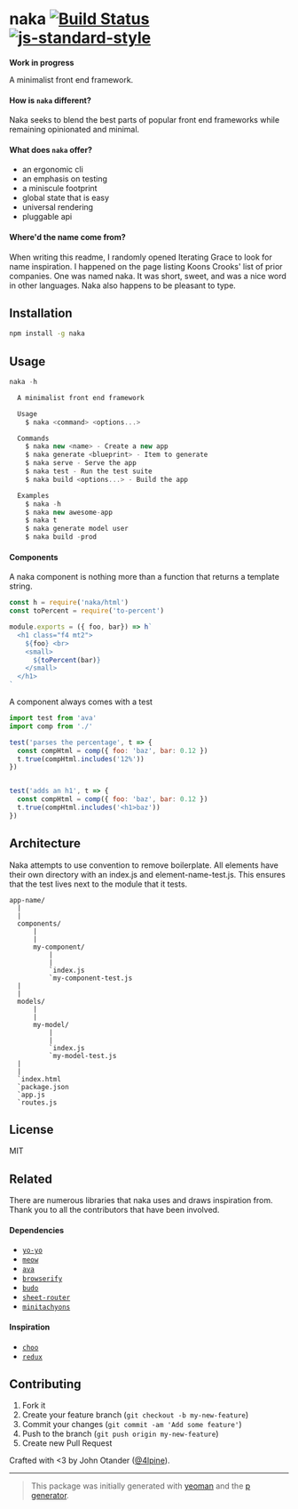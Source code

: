 # naka [![Build Status](https://secure.travis-ci.org/johnotander/naka.svg?branch=master)](https://travis-ci.org/johnotander/naka) [![js-standard-style](https://img.shields.io/badge/code%20style-standard-brightgreen.svg?style=flat)](https://github.com/feross/standard)

__Work in progress__

A minimalist front end framework.

#### How is `naka` different?

Naka seeks to blend the best parts of popular front end frameworks while remaining opinionated and minimal.

#### What does `naka` offer?

- an ergonomic cli
- an emphasis on testing
- a miniscule footprint
- global state that is easy
- universal rendering
- pluggable api

#### Where'd the name come from?

When writing this readme, I randomly opened Iterating Grace to look for name inspiration.
I happened on the page listing Koons Crooks' list of prior companies.
One was named naka.
It was short, sweet, and was a nice word in other languages.
Naka also happens to be pleasant to type.

## Installation

```bash
npm install -g naka
```

## Usage

```javascript
naka -h

  A minimalist front end framework

  Usage
    $ naka <command> <options...>

  Commands
    $ naka new <name> - Create a new app
    $ naka generate <blueprint> - Item to generate
    $ naka serve - Serve the app
    $ naka test - Run the test suite
    $ naka build <options...> - Build the app

  Examples
    $ naka -h
    $ naka new awesome-app
    $ naka t
    $ naka generate model user
    $ naka build -prod
```

#### Components

A naka component is nothing more than a function that returns a template string.

```js
const h = require('naka/html')
const toPercent = require('to-percent')

module.exports = ({ foo, bar}) => h`
  <h1 class="f4 mt2">
    ${foo} <br>
    <small>
      ${toPercent(bar)}
    </small>
  </h1>
`
```

A component always comes with a test

```js
import test from 'ava'
import comp from './'

test('parses the percentage', t => {
  const compHtml = comp({ foo: 'baz', bar: 0.12 })
  t.true(compHtml.includes('12%'))
})


test('adds an h1', t => {
  const compHtml = comp({ foo: 'baz', bar: 0.12 })
  t.true(compHtml.includes('<h1>baz'))
})
```

## Architecture

Naka attempts to use convention to remove boilerplate.
All elements have their own directory with an index.js and element-name-test.js.
This ensures that the test lives next to the module that it tests.

```
app-name/
  |
  |
  components/
      |
      |
      my-component/
          |
          |
          `index.js
          `my-component-test.js
  |
  |
  models/
      |
      |
      my-model/
          |
          |
          `index.js
          `my-model-test.js
  |
  |
  `index.html
  `package.json
  `app.js
  `routes.js
``` 

## License

MIT

## Related

There are numerous libraries that naka uses and draws inspiration from.
Thank you to all the contributors that have been involved.

#### Dependencies

- [`yo-yo`](https://github.com/maxogden/yo-yo)
- [`meow`](https://github.com/sindresorhus/meow)
- [`ava`](https://github.com/sindresorhus/ava)
- [`browserify`](https://github.com/substack/node-browserify)
- [`budo`](https://github.com/mattdesl/budo)
- [`sheet-router`](https://github.com/yoshuawuyts/sheet-router)
- [`minitachyons`](https://github.com/johnotander/minitachyons)

#### Inspiration

- [`choo`](https://github.com/yoshuawuyts/choo)
- [`redux`](https://github.com/reactjs/redux)

## Contributing

1. Fork it
2. Create your feature branch (`git checkout -b my-new-feature`)
3. Commit your changes (`git commit -am 'Add some feature'`)
4. Push to the branch (`git push origin my-new-feature`)
5. Create new Pull Request

Crafted with <3 by John Otander ([@4lpine](https://twitter.com/4lpine)).

***

> This package was initially generated with [yeoman](http://yeoman.io) and the [p generator](https://github.com/johnotander/generator-p.git).
